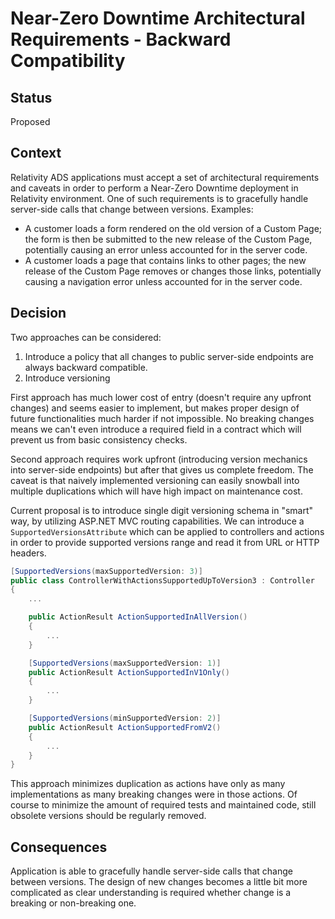 # Near-Zero Downtime Architectural Requirements - Backward Compatibility

## Status

Proposed

## Context

Relativity ADS applications must accept a set of architectural requirements and caveats in order to perform a Near-Zero Downtime deployment in Relativity environment. One of such requirements is to gracefully handle server-side calls that change between versions. Examples:
- A customer loads a form rendered on the old version of a Custom Page; the form is then be submitted to the new release of the Custom Page, potentially causing an error unless accounted for in the server code.
- A customer loads a page that contains links to other pages; the new release of the Custom Page removes or changes those links, potentially causing a navigation error unless accounted for in the server code.

## Decision

Two approaches can be considered:
1. Introduce a policy that all changes to public server-side endpoints are always backward compatible.
2. Introduce versioning

First approach has much lower cost of entry (doesn't require any upfront changes) and seems easier to implement, but makes proper design of future functionalities much harder if not impossible. No breaking changes means we can't even introduce a required field in a contract which will prevent us from basic consistency checks.

Second approach requires work upfront (introducing version mechanics into server-side endpoints) but after that gives us complete freedom. The caveat is that naively implemented versioning can easily snowball into multiple duplications which will have high impact on maintenance cost.

Current proposal is to introduce single digit versioning schema in "smart" way, by utilizing ASP.NET MVC routing capabilities. We can introduce a `SupportedVersionsAttribute` which can be applied to controllers and actions in order to provide supported versions range and read it from URL or HTTP headers.

```cs
[SupportedVersions(maxSupportedVersion: 3)]
public class ControllerWithActionsSupportedUpToVersion3 : Controller
{
    ...

    public ActionResult ActionSupportedInAllVersion()
    {
        ...
    }

    [SupportedVersions(maxSupportedVersion: 1)]
    public ActionResult ActionSupportedInV1Only()
    {
        ...
    }

    [SupportedVersions(minSupportedVersion: 2)]
    public ActionResult ActionSupportedFromV2()
    {
        ...
    }
}
```

This approach minimizes duplication as actions have only as many implementations as many breaking changes were in those actions. Of course to minimize the amount of required tests and maintained code, still obsolete versions should be regularly removed.

## Consequences

Application is able to gracefully handle server-side calls that change between versions. The design of new changes becomes a little bit more complicated as clear understanding is required whether change is a breaking or non-breaking one.
